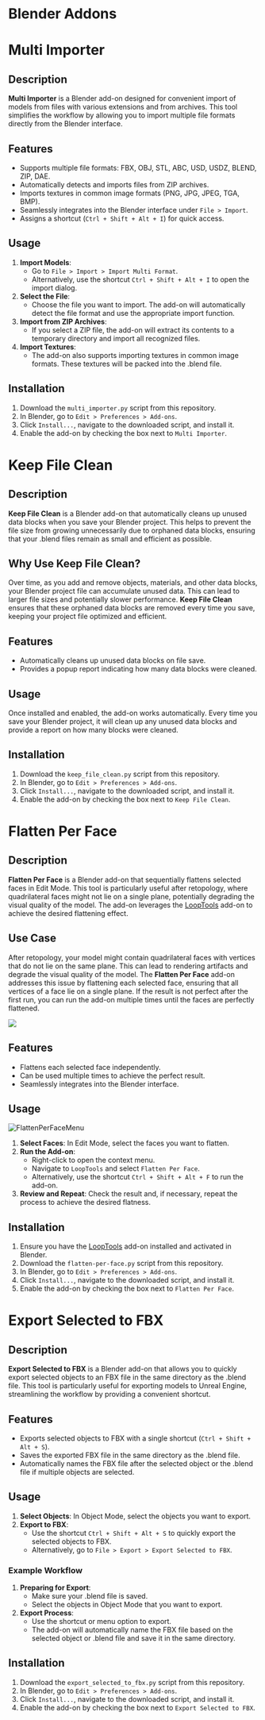 # Blender Addons

# Multi Importer

## Description
**Multi Importer** is a Blender add-on designed for convenient import of models from files with various extensions and from archives. This tool simplifies the workflow by allowing you to import multiple file formats directly from the Blender interface.

## Features
- Supports multiple file formats: FBX, OBJ, STL, ABC, USD, USDZ, BLEND, ZIP, DAE.
- Automatically detects and imports files from ZIP archives.
- Imports textures in common image formats (PNG, JPG, JPEG, TGA, BMP).
- Seamlessly integrates into the Blender interface under `File > Import`.
- Assigns a shortcut (`Ctrl + Shift + Alt + I`) for quick access.

## Usage
1. **Import Models**:
   - Go to `File > Import > Import Multi Format`.
   - Alternatively, use the shortcut `Ctrl + Shift + Alt + I` to open the import dialog.
2. **Select the File**:
   - Choose the file you want to import. The add-on will automatically detect the file format and use the appropriate import function.
3. **Import from ZIP Archives**:
   - If you select a ZIP file, the add-on will extract its contents to a temporary directory and import all recognized files.
4. **Import Textures**:
   - The add-on also supports importing textures in common image formats. These textures will be packed into the .blend file.

## Installation
1. Download the `multi_importer.py` script from this repository.
2. In Blender, go to `Edit > Preferences > Add-ons`.
3. Click `Install...`, navigate to the downloaded script, and install it.
4. Enable the add-on by checking the box next to `Multi Importer`.

# Keep File Clean

## Description
**Keep File Clean** is a Blender add-on that automatically cleans up unused data blocks when you save your Blender project. This helps to prevent the file size from growing unnecessarily due to orphaned data blocks, ensuring that your .blend files remain as small and efficient as possible.

## Why Use Keep File Clean?
Over time, as you add and remove objects, materials, and other data blocks, your Blender project file can accumulate unused data. This can lead to larger file sizes and potentially slower performance. **Keep File Clean** ensures that these orphaned data blocks are removed every time you save, keeping your project file optimized and efficient.

## Features
- Automatically cleans up unused data blocks on file save.
- Provides a popup report indicating how many data blocks were cleaned.

## Usage
Once installed and enabled, the add-on works automatically. Every time you save your Blender project, it will clean up any unused data blocks and provide a report on how many blocks were cleaned.

## Installation
1. Download the `keep_file_clean.py` script from this repository.
2. In Blender, go to `Edit > Preferences > Add-ons`.
3. Click `Install...`, navigate to the downloaded script, and install it.
4. Enable the add-on by checking the box next to `Keep File Clean`.

# Flatten Per Face

## Description
**Flatten Per Face** is a Blender add-on that sequentially flattens selected faces in Edit Mode. This tool is particularly useful after retopology, where quadrilateral faces might not lie on a single plane, potentially degrading the visual quality of the model. The add-on leverages the [LoopTools](https://extensions.blender.org/add-ons/looptools/) add-on to achieve the desired flattening effect.

## Use Case
After retopology, your model might contain quadrilateral faces with vertices that do not lie on the same plane. This can lead to rendering artifacts and degrade the visual quality of the model. The **Flatten Per Face** add-on addresses this issue by flattening each selected face, ensuring that all vertices of a face lie on a single plane. If the result is not perfect after the first run, you can run the add-on multiple times until the faces are perfectly flattened.

![](FlattenPerFaceMarshmallow.gif)

## Features
- Flattens each selected face independently.
- Can be used multiple times to achieve the perfect result.
- Seamlessly integrates into the Blender interface.

## Usage

![FlattenPerFaceMenu](Images/FlattenPerFaceMenu.png)

1. **Select Faces**: In Edit Mode, select the faces you want to flatten.
2. **Run the Add-on**:
   - Right-click to open the context menu.
   - Navigate to `LoopTools` and select `Flatten Per Face`.
   - Alternatively, use the shortcut `Ctrl + Shift + Alt + F` to run the add-on.
3. **Review and Repeat**: Check the result and, if necessary, repeat the process to achieve the desired flatness.

## Installation
1. Ensure you have the [LoopTools](https://extensions.blender.org/add-ons/looptools/) add-on installed and activated in Blender.
2. Download the `flatten-per-face.py` script from this repository.
3. In Blender, go to `Edit > Preferences > Add-ons`.
4. Click `Install...`, navigate to the downloaded script, and install it.
5. Enable the add-on by checking the box next to `Flatten Per Face`.

# Export Selected to FBX

## Description
**Export Selected to FBX** is a Blender add-on that allows you to quickly export selected objects to an FBX file in the same directory as the .blend file. This tool is particularly useful for exporting models to Unreal Engine, streamlining the workflow by providing a convenient shortcut.

## Features
- Exports selected objects to FBX with a single shortcut (`Ctrl + Shift + Alt + S`).
- Saves the exported FBX file in the same directory as the .blend file.
- Automatically names the FBX file after the selected object or the .blend file if multiple objects are selected.

## Usage
1. **Select Objects**: In Object Mode, select the objects you want to export.
2. **Export to FBX**:
   - Use the shortcut `Ctrl + Shift + Alt + S` to quickly export the selected objects to FBX.
   - Alternatively, go to `File > Export > Export Selected to FBX`.

### Example Workflow
1. **Preparing for Export**:
   - Make sure your .blend file is saved.
   - Select the objects in Object Mode that you want to export.
2. **Export Process**:
   - Use the shortcut or menu option to export.
   - The add-on will automatically name the FBX file based on the selected object or .blend file and save it in the same directory.

## Installation
1. Download the `export_selected_to_fbx.py` script from this repository.
2. In Blender, go to `Edit > Preferences > Add-ons`.
3. Click `Install...`, navigate to the downloaded script, and install it.
4. Enable the add-on by checking the box next to `Export Selected to FBX`.